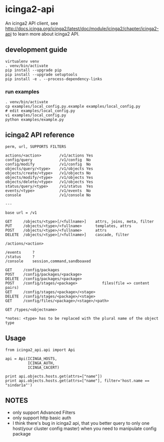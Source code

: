 # icinga2-api

An icinga2 API client, see <http://docs.icinga.org/icinga2/latest/doc/module/icinga2/chapter/icinga2-api> to learn more about icinga2 API.

## development guide

```
virtualenv venv
. venv/bin/activate
pip install --upgrade pip
pip install --upgrade setuptools
pip install -e . --process-dependency-links
```

### run examples

```
. venv/bin/activate
cp examples/local_config.py.example examples/local_config.py
# edit examples/local_config.py
vi examples/local_config.py
python examples/example.py
```

## icinga2 API reference

```
perm, url, SUPPORTS FILTERS

actions/<action>        /v1/actions Yes
config/query            /v1/config  No
config/modify           /v1/config  No
objects/query/<type>    /v1/objects Yes
objects/create/<type>   /v1/objects No
objects/modify/<type>   /v1/objects Yes
objects/delete/<type>   /v1/objects Yes
status/query/<type>     /v1/status  Yes
events/<type>           /v1/events  No
console                 /v1/console No

---

base url = /v1

GET     /objects/<type>[/<fullname>]    attrs, joins, meta, filter
PUT     /objects/<type>/<fullname>      templates, attrs
POST    /objects/<type>/<fullname>      attrs
DELETE  /objects/<type>[/<fullname>]    cascade, filter

/actions/<action>

/events     ?
/status     ?
/console    session,command,sandboaxed

GET     /config/packages
POST    /config/packages/<package>
DELETE  /config/packages/<package>
POST    /config/stages/<package>           files(file => content pairs)
GET     /config/stages/<package>/<stage>
DELETE  /config/stages/<package>/<stage>
GET     /config/files/<package>/<stage>/<path>

GET /types/<objectname>

*notes: <type> has to be replaced with the plural name of the object type
```

## Usage

```
from icinga2_api.api import Api

api = Api(ICINGA_HOSTS,
          ICINGA_AUTH,
          ICINGA_CACERT)

print api.objects.hosts.get(attrs=["name"])
print api.objects.hosts.get(attrs=["name"], filter='host.name == "sindar1a"')
```

## NOTES

- only support Advanced Filters
- only support http basic auth
- I think there's bug in icinga2 api, that you better query to only one host(your cluster config master) when you need to manipulate config package
